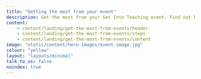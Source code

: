 ```yaml
---
title: "Getting the most from your event"
description: Get the most from your Get Into Teaching event. Find out how to prepare, questions to ask, and where to find the experts you want to talk to.
content:
    - content/landing/get-the-most-from-events/header
    - content/landing/get-the-most-from-events/steps
    - content/landing/get-the-most-from-events/content
image: "static/content/hero-images/event-image.jpg"
colour: "yellow"
layout: "layouts/minimal"
talk_to_us: false
noindex: true
---
```

